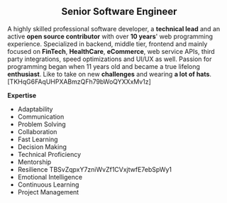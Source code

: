 <h2 align="center"> Senior Software Engineer </h2>

A highly skilled professional software developer, a **technical lead** and an active **open source contributor** with over **10 years**' web programming experience.
Specialized in backend, middle tier, frontend and mainly focused on **FinTech**, **HealthCare**, **eCommerce**, web service APIs, third party integrations, speed optimizations and UI/UX as well.
Passion for programming began when 11 years old and became a true lifelong **enthusiast**.
Like to take on new **challenges** and wearing **a lot of hats**. [TKHqG6FAqUHPXABmzQFh79bWoQYXXxMv1z]


**Expertise**
- Adaptability
- Communication
- Problem Solving
- Collaboration
- Fast Learning
- Decision Making
- Technical Proficiency
- Mentorship
- Resilience
TBSvZqpxY7zniWvZf1CVxjtwfE7ebSpWy1
- Emotional Intelligence
- Continuous Learning
- Project Management

